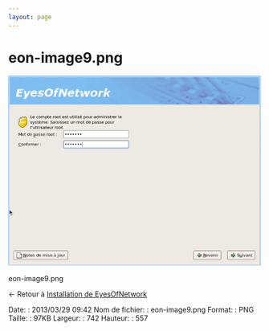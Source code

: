 ```yaml
---
layout: page
---
```


eon-image9.png
==============

[![eon-image9.png](../assets/media/eon-image9.png@cache=&w=742&h=557 "eon-image9.png")](../assets/media/eon-image9.png@cache= "Afficher le fichier original")

eon-image9.png

← Retour à [Installation de
EyesOfNetwork](../eyesofnetwork/eyesofnetwork-iso-install.html "eyesofnetwork:eyesofnetwork-iso-install")

Date:
:   2013/03/29 09:42
Nom de fichier:
:   eon-image9.png
Format:
:   PNG
Taille:
:   97KB
Largeur:
:   742
Hauteur:
:   557

